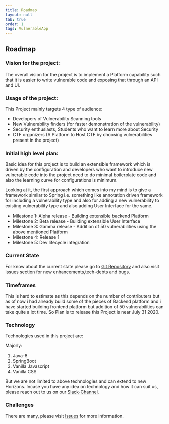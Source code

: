 ```yaml
---
title: Roadmap
layout: null
tab: true
order: 1
tags: VulnerableApp
---
```


## Roadmap
### Vision for the project:

The overall vision for the project is to implement a Platform capability such that it is easier to write 
vulnerable code and exposing that through an API and UI. 

### Usage of the project:

This Project mainly targets 4 type of audience:
* Developers of Vulnerability Scanning tools
* New Vulnerability finders (for faster demonstration of the vulnerability)
* Security enthusiasts, Students who want to learn more about Security
* CTF organizers (A Platform to Host CTF by choosing vulnerabilities present in the project)

### Initial high level plan:

Basic idea for this project is to build an extensible framework which is driven by the configuration and developers who want to introduce new vulnerable code into the project need to do minimal boilerplate code and also the learning curve for configurations is minimum.

Looking at it, the first approach which comes into my mind is to give a framework similar to Spring i.e. something like annotation driven framework for including a vulnerability type and also for adding a new vulnerability to existing vulnerability type and also adding User Interface for the same. 

* Milestone 1: Alpha release - Building extensible backend Platform
* Milestone 2: Beta release - Building extensible User Interface
* Milestone 3: Gamma release - Addition of 50 vulnerabilities using the above mentioned Platform
* Milestone 4: Release 1 
* Milestone 5: Dev lifecycle integration

### Current State
For know about the current state please go to [Git Repository](https://github.com/SasanLabs/VulnerableApp) and also visit issues section for new enhancements,tech-debts and bugs.

### Timeframes
This is hard to estimate as this depends on the number of contributers but as of now i had already build some of the pieces of Backend platform and i have started building frontend platform but addition of 50 vulnerabilities can take quite a lot time. So Plan is to release this Project is near July 31 2020.

### Technology
Technologies used in this project are:

Majorly:
1. Java-8
2. SpringBoot
3. Vanilla Javascript
4. Vanilla CSS

But we are not limited to above technologies and can extend to new Horizons.
Incase you have any idea on technology and how it can suit us, please reach out to us on our [Slack-Channel](https://owasp.slack.com/messages/#owasp-vulnerableapp/).

### Challenges
There are many, please visit [Issues](https://github.com/SasanLabs/VulnerableApp/issues) for more information.
